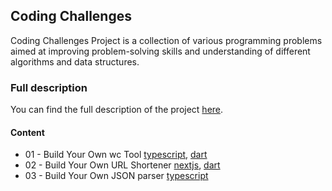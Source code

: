 ## Coding Challenges

Coding Challenges Project is a collection of various programming problems aimed at improving problem-solving skills and understanding of different algorithms and data structures.

### Full description

You can find the full description of the project [here](https://codingchallenges.fyi/).

#### Content

- 01 - Build Your Own wc Tool [typescript](./challenge-01),  [dart](./challenge-01-dart)
- 02 - Build Your Own URL Shortener [nextjs](./challenge-02), [dart](./challenge-02-dart)
- 03 - Build Your Own JSON parser [typescript](./challenge-03)
